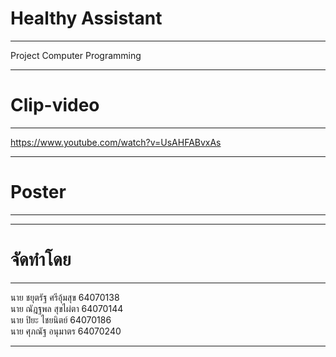 # Healthy Assistant
-------
Project Computer Programming





-------
# Clip-video
------

https://www.youtube.com/watch?v=UsAHFABvxAs

------
# Poster
------




------
# จัดทำโดย
------
นาย ชยุตรัฐ ศรีอุ้มสุข 64070138 \
นาย ณัฎฐพล สุขไผ่ตา 64070144 \
นาย ปิยะ ไชยนิตย์ 64070186 \
นาย ศุภณัฐ อนุมาตร 64070240


-----
